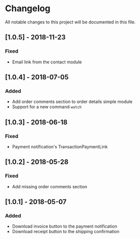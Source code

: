 # Changelog
All notable changes to this project will be documented in this file.

## [1.0.5] - 2018-11-23
### Fixed
- Email link from the contact module

## [1.0.4] - 2018-07-05
### Added
- Add order comments section to order details simple module
- Support for a new command `watch`

## [1.0.3] - 2018-06-18
### Fixed
- Payment notification's TransactionPaymentLink

## [1.0.2] - 2018-05-28
### Fixed
- Add missing order comments section

## [1.0.1] - 2018-05-07
### Added
- Download invoice button to the payment notification
- Download receipt button to the shipping confirmation
